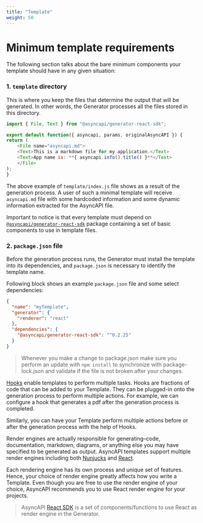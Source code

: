 ```yaml
---
title: "Template"
weight: 50
---
```


# Minimum template requirements

The following section talks about the bare minimum components your template should have in any given situation:

### 1. `template` directory

This is where you keep the files that determine the output that will be generated. In other words, the Generator processes all the files stored in this directory.

```js
import { File, Text } from "@asyncapi/generator-react-sdk";

export default function({ asyncapi, params, originalAsyncAPI }) {
return (
    <File name="asyncapi.md">
    <Text>This is a markdown file for my application.</Text>
    <Text>App name is: **{ asyncapi.info().title() }**</Text>
    </File>
);
}
```

The above example of `template/index.js` file shows as a result of the generation process. A user of such a minimal template will receive `asyncapi.md` file with some hardcoded information and some dynamic information extracted for the AsyncAPI file.

Important to notice is that every template must depend on [`@asyncapi/generator-react-sdk`](https://github.com/asyncapi/generator-react-sdk) package containing a set of basic components to use in template files.

### 2. `package.json` file

Before the generation process runs, the Generator must install the template into its dependencies, and `package.json` is necessary to identify the template name.

Following block shows an example `package.json` file and some select dependencies:

```json
{
  "name": "myTemplate",
  "generator": {
    "renderer": "react"
  },
  "dependencies": {
    "@asyncapi/generator-react-sdk": "^0.2.25"
  }
}
```

> Whenever you make a change to package.json make sure you perform an update with `npm install` to synchronize with package-lock.json and validate if the file is not broken after your changes.

[Hooks](hooks.md) enable templates to perform multiple tasks. Hooks are fractions of code that can be added to your Template. They can be plugged-in onto the generation process to perform multiple actions. For example, we can configure a hook that generates a pdf after the generation process is completed.

Similarly, you can have your Template perform multiple actions before or after the generation process with the help of Hooks.

Render engines are actually responsible for generating–code, documentation, markdown, diagrams, or anything else you may have specified to be generated as output. AsyncAPI templates support multiple render engines including both [Nunjucks](nunjucks-render-engine.md) and [React](react-render-engine.md). 

Each rendering engine has its own process and unique set of features. Hence, your choice of render engine greatly affects how you write a Template. Even though you are free to use the render engine of your choice, AsyncAPI recommends you to use React render engine for your projects.

> AsyncAPI [React SDK](https://github.com/asyncapi/generator-react-sdk) is a set of components/functions to use React as render engine in the Generator.






